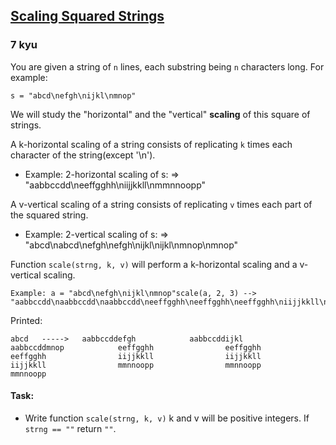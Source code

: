 <h2><a href=https://www.codewars.com/kata/56ed20a2c4e5d69155000301/train/javascript target="_blank">Scaling Squared Strings</a></h2><h3>7 kyu</h3><p>You are given a string of <code>n</code> lines, each substring being <code>n</code> characters long. For example:</p><p><code>s = "abcd\nefgh\nijkl\nmnop"</code></p><p>We will study the "horizontal" and the "vertical" <strong>scaling</strong> of this square of strings.</p><p>A k-horizontal scaling of a string consists of replicating <code>k</code> times each character of the string(except '\n').</p><ul><li>Example: 2-horizontal scaling of s: =&gt; "aabbccdd\neeffgghh\niijjkkll\nmmnnoopp"</li></ul><p>A v-vertical scaling of a string consists of replicating <code>v</code> times each part of the squared string.</p><ul><li>Example: 2-vertical scaling of s: =&gt; "abcd\nabcd\nefgh\nefgh\nijkl\nijkl\nmnop\nmnop"</li></ul><p>Function <code>scale(strng, k, v)</code> will perform a k-horizontal scaling and a v-vertical scaling.</p><pre><code>Example: a = "abcd\nefgh\nijkl\nmnop"scale(a, 2, 3) --&gt; "aabbccdd\naabbccdd\naabbccdd\neeffgghh\neeffgghh\neeffgghh\niijjkkll\niijjkkll\niijjkkll\nmmnnoopp\nmmnnoopp\nmmnnoopp"</code></pre><p>Printed:</p><pre><code>abcd   -----&gt;   aabbccddefgh            aabbccddijkl            aabbccddmnop            eeffgghh                eeffgghh                eeffgghh                iijjkkll                iijjkkll                iijjkkll                mmnnoopp                mmnnoopp                mmnnoopp</code></pre><h4 id="task">Task:</h4><ul><li>Write function <code>scale(strng, k, v)</code> k and v will be positive integers. If <code>strng == ""</code> return <code>""</code>.</li></ul>